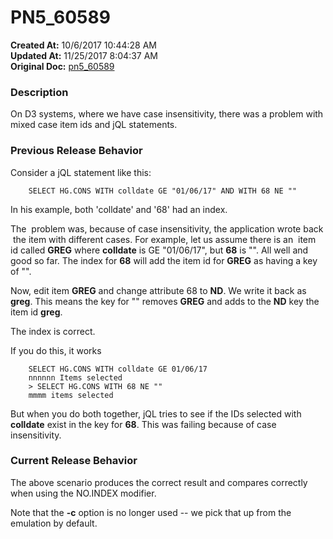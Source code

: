 # PN5_60589

**Created At:** 10/6/2017 10:44:28 AM  
**Updated At:** 11/25/2017 8:04:37 AM  
**Original Doc:** [pn5_60589](https://docs.jbase.com/36526-5-6-2-release-notes/pn5_60589)  


### Description

On D3 systems, where we have case insensitivity, there was a problem with mixed case item ids and jQL statements.



### Previous Release Behavior

Consider a jQL statement like this:

```
    SELECT HG.CONS WITH colldate GE "01/06/17" AND WITH 68 NE ""
```

In his example, both 'colldate' and '68' had an index.

The  problem was, because of case insensitivity, the application wrote back  the item with different cases. For example, let us assume there is an  item id called **GREG** where **colldate** is GE "01/06/17", but **68** is "". All well and good so far. The index for **68** will add the item id for **GREG** as having a key of "".

Now, edit item **GREG** and change attribute 68 to **ND**. We write it back as **greg**. This means the key for "" removes **GREG** and adds to the **ND** key the item id **greg**.

The index is correct.

If you do this, it works

```
    SELECT HG.CONS WITH colldate GE 01/06/17
    nnnnnn Items selected
    > SELECT HG.CONS WITH 68 NE ""
    mmmm items selected
```

But when you do both together, jQL tries to see if the IDs selected with **colldate** exist in the key for **68**. This was failing because of case insensitivity.



### Current Release Behavior

The above scenario produces the correct result and compares correctly when using the NO.INDEX modifier.

Note that the **-c** option is no longer used -- we pick that up from the emulation by default.
